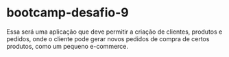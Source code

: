 # bootcamp-desafio-9
Essa será uma aplicação que deve permitir a criação de clientes, produtos e pedidos, onde o cliente pode gerar novos pedidos de compra de certos produtos, como um pequeno e-commerce.
